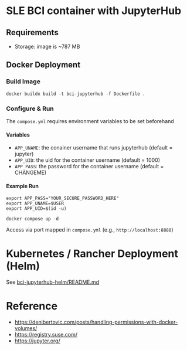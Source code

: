 # SLE BCI container with JupyterHub

## Requirements

- Storage: image is ~787 MB

## Docker Deployment

### Build Image
```
docker buildx build -t bci-jupyterhub -f Dockerfile .
```

### Configure & Run

The `compose.yml` requires environment variables to be set beforehand

#### **Variables**

* `APP_UNAME`:  the conainer username that runs jupyterhub (default = jupyter)
* `APP_UID`:    the uid for the container username (default = 1000)
* `APP_PASS`:   the password for the container username (default = CHANGEME)

#### **Example Run**
```
export APP_PASS="YOUR_SECURE_PASSWORD_HERE"
export APP_UNAME=$USER
export APP_UID=$(id -u)

docker compose up -d
```
Access via port mapped in `compose.yml` (e.g., `http://localhost:8888`)

# Kubernetes / Rancher Deployment (Helm)

See [bci-jupyterhub-helm/README.md](./bci-jupyterhub-helm/README.md)

# Reference

- https://denibertovic.com/posts/handling-permissions-with-docker-volumes/
- https://registry.suse.com/
- https://jupyter.org/





